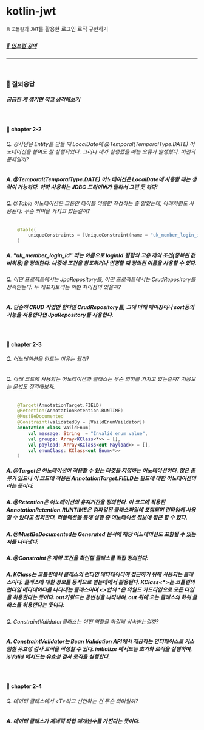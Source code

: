 # kotlin-jwt
⛓ `코틀린`과 `JWT`를 활용한 로그인 로직 구현하기

##### [🌱 인프런 강의](https://www.inflearn.com/course/%EC%BD%94%ED%8B%80%EB%A6%B0%EA%B3%BC-spring-security-jwt-%ED%9A%8C%EC%9B%90%EA%B0%80%EC%9E%85%EB%A7%8C%EB%93%A4%EA%B8%B0/dashboard)

---

<br>

### 🔔 질의응답
##### 궁금한 게 생기면 적고 생각해보기

<br>

#### 🔖 chapter 2-2
###### Q. 강사님은 Entity를 만들 때 LocalDate에 @Temporal(TemporalType.DATE) 어노테이션을 붙여도 잘 실행되었다. 그러나 내가 실행했을 때는 오류가 발생했다. 버전의 문제일까?

##### A. @Temporal(TemporalType.DATE) 어노테이션은 LocalDate에 사용할 때는 생략이 가능하다. 아마 사용하는 JDBC 드라이버가 달라서 그런 듯 하다!

###### Q. @Table 어노테이션은 그동안 테이블 이름만 작성하는 줄 알았는데, 아래처럼도 사용된다. 무슨 의미을 가지고 있는걸까?

```kotlin
    @Table(
        uniqueConstraints = [UniqueConstraint(name = "uk_member_login_id", columnNames = ["loginId"])]
    )
```

##### A. "uk_member_login_id" 라는 이름으로 loginId 컬럼의 고유 제약 조건(중복된 값 비허용)을 정의한다. 나중에 조건을 참조하거나 변경할 때 정의된 이름을 사용할 수 있다.
 
###### Q. 어떤 프로젝트에서는 JpaRepository를, 어떤 프로젝트에서는 CrudRepository를 상속받는다. 두 레포지토리는 어떤 차이점이 있을까?

##### A. 단순히 CRUD 작업만 한다면 CrudRepository를, 그에 더해 페이징이나 sort등의 기능을 사용한다면 JpaRepository를 사용한다.

<br>

#### 🔖 chapter 2-3
###### Q. 어노테이션을 만드는 이유는 뭘까?

###### Q. 아래 코드에 사용되는 어노테이션과 클래스는 무슨 의미를 가지고 있는걸까? 처음보는 문법도 정리해보자.
```kotlin
    @Target(AnnotationTarget.FIELD)
    @Retention(AnnotationRetention.RUNTIME)
    @MustBeDocumented
    @Constraint(validatedBy = [VaildEnumVaildator])
    annotation class VaildEnum(
        val message: String  = "Invalid enum value",
        val groups: Array<KClass<*>> = [],
        val payload: Array<KClass<out Payload>> = [],
        val enumClass: KClass<out Enum<*>>
    )

```

##### A. @Target은 어노테이션이 적용할 수 있는 타겟을 지정하는 어노테이션이다. 많은 종류가 있으나 이 코드에 적용된 AnnotationTarget.FIELD는 필드에 대한 어노테이션이라는 뜻이다. 

##### A. @Retention은 어노테이션의 유지기간을 정의한다. 이 코드에 적용된 AnnotationRetention.RUNTIME은 컴파일된 클래스파일에 포함되며 런타임에 사용할 수 있다고 정의한다. 리플렉션을 통해 실행 중 어노테이션 정보에 접근 할 수 있다. 

##### A. @MustBeDocumented는 Generated 문서에 해당 어노테이션도 포함될 수 있는지를 나타낸다. 

##### A. @Constraint은 제약 조건을 확인할 클래스를 직접 정의한다.

##### A. KClass는 코틀린에서 클래스의 런타임 메타데이터에 접근하기 위해 사용되는 클래스이다. 클래스에 대한 정보를 동적으로 얻는데에서 활용된다. KClass<*>는 코틀린의 런타임 메타데이터를 나타내는 클래스이며 <>안의 *은 와일드 카드타입으로 모든 타입을 허용한다는 뜻이다. out키워드는 공변성을 나타내며, out 뒤에 오는 클래스의 하위 클래스를 허용한다는 뜻이다.

###### Q. ConstraintValidator클래스는 어떤 역할을 하길래 상속받는걸까?

##### A. ConstraintValidator는 Bean Validation API에서 제공하는 인터페이스로 커스텀한 유효성 검사 로직을 작성할 수 있다. initialize 메서드는 초기화 로직을 실행하며, isValid 메서드는 유효성 검사 로직을 실행한다.

<br>

#### 🔖 chapter 2-4

###### Q. 데이터 클래스에서 \<T\>라고 선언하는 건 무슨 의미일까?

##### A. 데이터 클래스가 제네릭 타입 매개변수를 가진다는 뜻이다. 

